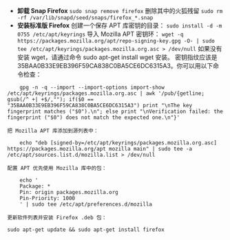 - **卸载 Snap Firefox**
`sudo snap remove firefox`
删除其中的火狐残留
`sudo rm -rf /var/lib/snapd/seed/snaps/firefox_*.snap`
- **安装标准版 Firefox**
创建一个保存 APT 库密钥的目录：
    `sudo install -d -m 0755 /etc/apt/keyrings`
    导入 Mozilla APT 密钥环：
    `wget -q https://packages.mozilla.org/apt/repo-signing-key.gpg -O- | sudo tee /etc/apt/keyrings/packages.mozilla.org.asc > /dev/null`
    如果没有安装 wget，请通过命令 sudo apt-get install wget 安装。
    密钥指纹应该是 35BAA0B33E9EB396F59CA838C0BA5CE6DC6315A3。你可以用以下命令检查：
```
    gpg -n -q --import --import-options import-show /etc/apt/keyrings/packages.mozilla.org.asc | awk '/pub/{getline; gsub(/^ +| +$/,""); if($0 == "35BAA0B33E9EB396F59CA838C0BA5CE6DC6315A3") print "\nThe key fingerprint matches ("$0").\n"; else print "\nVerification failed: the fingerprint ("$0") does not match the expected one.\n"}'
```
    把 Mozilla APT 库添加到源列表中：
```
    echo "deb [signed-by=/etc/apt/keyrings/packages.mozilla.org.asc] https://packages.mozilla.org/apt mozilla main" | sudo tee -a /etc/apt/sources.list.d/mozilla.list > /dev/null
```
    配置 APT 优先使用 Mozilla 库中的包：
```
    echo '
    Package: *
    Pin: origin packages.mozilla.org
    Pin-Priority: 1000
    ' | sudo tee /etc/apt/preferences.d/mozilla
```
    更新软件列表并安装 Firefox .deb 包： 
`sudo apt-get update && sudo apt-get install firefox`
<!-- ##{"script":"<script src='https://blog.liyifan.xyz/assets/backtotop.js'></script>"}## -->